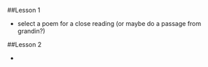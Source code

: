 ##Lesson 1

- select a poem for a close reading (or maybe do a passage from grandin?)

##Lesson 2

- 
